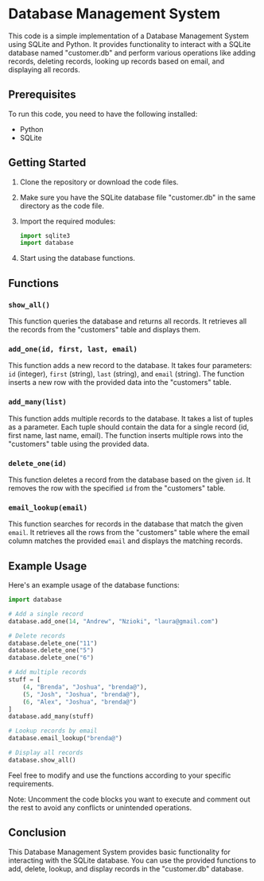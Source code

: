 # Database Management System

This code is a simple implementation of a Database Management System using SQLite and Python. It provides functionality to interact with a SQLite database named "customer.db" and perform various operations like adding records, deleting records, looking up records based on email, and displaying all records.

## Prerequisites

To run this code, you need to have the following installed:

- Python
- SQLite

## Getting Started

1. Clone the repository or download the code files.

2. Make sure you have the SQLite database file "customer.db" in the same directory as the code file.

3. Import the required modules:
    ```python
    import sqlite3
    import database
    ```

4. Start using the database functions.

## Functions

### `show_all()`

This function queries the database and returns all records. It retrieves all the records from the "customers" table and displays them.

### `add_one(id, first, last, email)`

This function adds a new record to the database. It takes four parameters: `id` (integer), `first` (string), `last` (string), and `email` (string). The function inserts a new row with the provided data into the "customers" table.

### `add_many(list)`

This function adds multiple records to the database. It takes a list of tuples as a parameter. Each tuple should contain the data for a single record (id, first name, last name, email). The function inserts multiple rows into the "customers" table using the provided data.

### `delete_one(id)`

This function deletes a record from the database based on the given `id`. It removes the row with the specified `id` from the "customers" table.

### `email_lookup(email)`

This function searches for records in the database that match the given `email`. It retrieves all the rows from the "customers" table where the email column matches the provided `email` and displays the matching records.

## Example Usage

Here's an example usage of the database functions:

```python
import database

# Add a single record
database.add_one(14, "Andrew", "Nzioki", "laura@gmail.com")

# Delete records
database.delete_one("11")
database.delete_one("5")
database.delete_one("6")

# Add multiple records
stuff = [
    (4, "Brenda", "Joshua", "brenda@"),
    (5, "Josh", "Joshua", "brenda@"),
    (6, "Alex", "Joshua", "brenda@")
]
database.add_many(stuff)

# Lookup records by email
database.email_lookup("brenda@")

# Display all records
database.show_all()
```

Feel free to modify and use the functions according to your specific requirements.

Note: Uncomment the code blocks you want to execute and comment out the rest to avoid any conflicts or unintended operations.

## Conclusion

This Database Management System provides basic functionality for interacting with the SQLite database. You can use the provided functions to add, delete, lookup, and display records in the "customer.db" database.